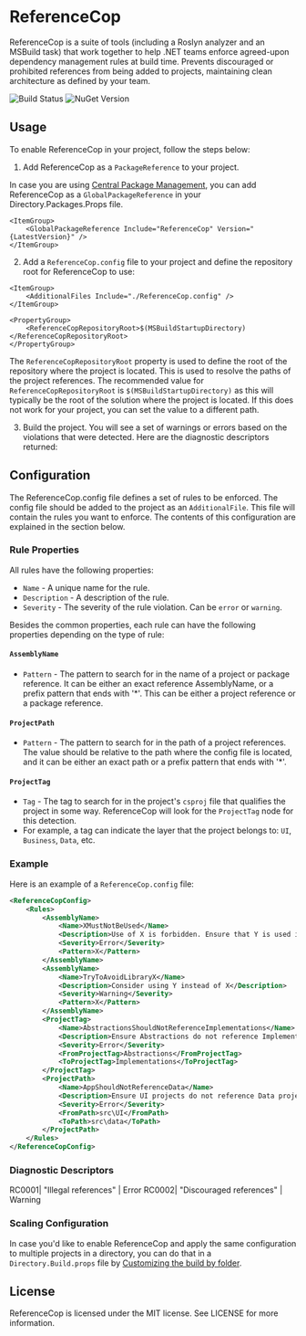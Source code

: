 # ReferenceCop
ReferenceCop is a suite of tools (including a Roslyn analyzer and an MSBuild task) that work together to help .NET teams 
enforce agreed-upon dependency management rules at build time. Prevents discouraged or prohibited references from being 
added to projects, maintaining clean architecture as defined by your team.

![Build Status](https://github.com/mfogliatto/ReferenceCop/actions/workflows/official-build.yaml/badge.svg)
![NuGet Version](https://img.shields.io/nuget/v/ReferenceCop.svg)

## Usage

To enable ReferenceCop in your project, follow the steps below:

1. Add ReferenceCop as a `PackageReference` to your project.

In case you are using [Central Package Management](https://learn.microsoft.com/en-us/nuget/consume-packages/Central-Package-Management), you can add ReferenceCop as a `GlobalPackageReference` in your Directory.Packages.Props file.

```
<ItemGroup>
    <GlobalPackageReference Include="ReferenceCop" Version="{LatestVersion}" />
</ItemGroup>
```

2. Add a `ReferenceCop.config` file to your project and define the repository root for ReferenceCop to use:

```
<ItemGroup>
    <AdditionalFiles Include="./ReferenceCop.config" />
</ItemGroup>

<PropertyGroup>
    <ReferenceCopRepositoryRoot>$(MSBuildStartupDirectory)</ReferenceCopRepositoryRoot>
</PropertyGroup>

```

The `ReferenceCopRepositoryRoot` property is used to define the root of the repository where the project is located. This is used to resolve the paths of the project references.
The recommended value for `ReferenceCopRepositoryRoot` is `$(MSBuildStartupDirectory)` as this will typically be the root of the solution where the project is located.
If this does not work for your project, you can set the value to a different path.

3. Build the project. You will see a set of warnings or errors based on the violations that were detected. Here are the diagnostic descriptors returned:

## Configuration

The ReferenceCop.config file defines a set of rules to be enforced. The config file should be added to the project as an `AdditionalFile`.
This file will contain the rules you want to enforce. The contents of this configuration are explained in the section below.

### Rule Properties

All rules have the following properties:

- `Name` - A unique name for the rule.
- `Description` - A description of the rule.
- `Severity` - The severity of the rule violation. Can be `error` or `warning`.

Besides the common properties, each rule can have the following properties depending on the type of rule:

#### `AssemblyName`

- `Pattern` - The pattern to search for in the name of a project or package reference. It can be either an exact reference AssemblyName,
or a prefix pattern that ends with '*'. This can be either a project reference or a package reference.

#### `ProjectPath`

- `Pattern` - The pattern to search for in the path of a project references. The value should be relative to the path where the config file is located,
and it can be either an exact path or a prefix pattern that ends with '*'.

#### `ProjectTag`

- `Tag` - The tag to search for in the project's `csproj` file that qualifies the project in some way. ReferenceCop will look for the `ProjectTag` node for this detection. 
- For example, a tag can indicate the layer that the project belongs to: `UI`, `Business`, `Data`, etc.

### Example

Here is an example of a `ReferenceCop.config` file:

```xml
<ReferenceCopConfig>
    <Rules>
        <AssemblyName>
            <Name>XMustNotBeUsed</Name>
            <Description>Use of X is forbidden. Ensure that Y is used instead</Description>       
            <Severity>Error</Severity>
            <Pattern>X</Pattern>
        </AssemblyName>
        <AssemblyName>
			<Name>TryToAvoidLibraryX</Name>
			<Description>Consider using Y instead of X</Description>
			<Severity>Warning</Severity>
            <Pattern>X</Pattern>
        </AssemblyName>
        <ProjectTag>
            <Name>AbstractionsShouldNotReferenceImplementations</Name>
            <Description>Ensure Abstractions do not reference Implementations</Description>
            <Severity>Error</Severity>
            <FromProjectTag>Abstractions</FromProjectTag>
            <ToProjectTag>Implementations</ToProjectTag>
        </ProjectTag>
        <ProjectPath>
            <Name>AppShouldNotReferenceData</Name>
            <Description>Ensure UI projects do not reference Data projects</Description>
            <Severity>Error</Severity>
            <FromPath>src\UI</FromPath>
            <ToPath>src\data</ToPath>
        </ProjectPath>
    </Rules>
</ReferenceCopConfig>
```

### Diagnostic Descriptors

RC0001| "Illegal references" | Error
RC0002| "Discouraged references" | Warning

### Scaling Configuration

In case you'd like to enable ReferenceCop and apply the same configuration to multiple projects in a directory, you can do that in a `Directory.Build.props` file by [Customizing the build by folder](https://learn.microsoft.com/en-us/visualstudio/msbuild/customize-by-directory?view=vs-2022).

## License

ReferenceCop is licensed under the MIT license. See LICENSE for more information.